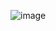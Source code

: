 ![image](https://github.com/chrestellar/pop-up-open-and-close/assets/143223927/3d3578cb-1a46-4bc4-a040-9cec57662c86)
